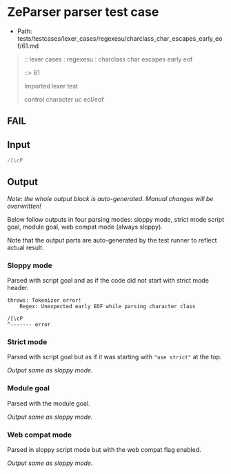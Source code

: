 # ZeParser parser test case

- Path: tests/testcases/lexer_cases/regexesu/charclass_char_escapes_early_eof/61.md

> :: lexer cases : regexesu : charclass char escapes early eof
>
> ::> 61
>
> Imported lexer test
>
> control character uc eol/eof

## FAIL

## Input

`````js
/[\cP
`````

## Output

_Note: the whole output block is auto-generated. Manual changes will be overwritten!_

Below follow outputs in four parsing modes: sloppy mode, strict mode script goal, module goal, web compat mode (always sloppy).

Note that the output parts are auto-generated by the test runner to reflect actual result.

### Sloppy mode

Parsed with script goal and as if the code did not start with strict mode header.

`````
throws: Tokenizer error!
    Regex: Unexpected early EOF while parsing character class

/[\cP
^------- error
`````

### Strict mode

Parsed with script goal but as if it was starting with `"use strict"` at the top.

_Output same as sloppy mode._

### Module goal

Parsed with the module goal.

_Output same as sloppy mode._

### Web compat mode

Parsed in sloppy script mode but with the web compat flag enabled.

_Output same as sloppy mode._
